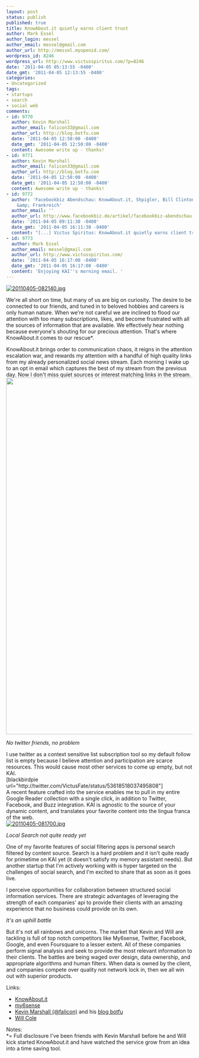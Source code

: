 ```yaml
---
layout: post
status: publish
published: true
title: KnowAbout.it quietly earns client trust
author: Mark Essel
author_login: messel
author_email: messel@gmail.com
author_url: http://messel.myopenid.com/
wordpress_id: 8246
wordpress_url: http://www.victusspiritus.com/?p=8246
date: '2011-04-05 05:13:55 -0400'
date_gmt: '2011-04-05 12:13:55 -0400'
categories:
- Uncategorized
tags:
- startups
- search
- social web
comments:
- id: 9770
  author: Kevin Marshall
  author_email: falicon33@gmail.com
  author_url: http://blog.botfu.com
  date: '2011-04-05 12:50:00 -0400'
  date_gmt: '2011-04-05 12:50:00 -0400'
  content: Awesome write up - thanks!
- id: 9771
  author: Kevin Marshall
  author_email: falicon33@gmail.com
  author_url: http://blog.botfu.com
  date: '2011-04-05 12:50:00 -0400'
  date_gmt: '2011-04-05 12:50:00 -0400'
  content: Awesome write up - thanks!
- id: 9772
  author: 'Facebookbiz Abendschau: KnowAbout.it, Shpigler, Bill Clinton, LikeJournal
    &amp; Frankreich'
  author_email: ''
  author_url: http://www.facebookbiz.de/artikel/facebookbiz-abendschau-knowabout-it-shpigler-bill-clinton-likejournal-frankreich/
  date: '2011-04-05 09:11:38 -0400'
  date_gmt: '2011-04-05 16:11:38 -0400'
  content: "[...] Victus Spiritus: KnowAbout.it quietly earns client trust [...]"
- id: 9773
  author: Mark Essel
  author_email: messel@gmail.com
  author_url: http://www.victusspiritus.com/
  date: '2011-04-05 16:17:00 -0400'
  date_gmt: '2011-04-05 16:17:00 -0400'
  content: 'Enjoying KAI''s morning email. '
---
```

<p><a href="http://www.victusspiritus.com/wp-content/uploads/2011/04/20110405-082140.jpg"><img src="http://www.victusspiritus.com/wp-content/uploads/2011/04/20110405-082140.jpg" alt="20110405-082140.jpg" class="alignnone size-full" /></a></p>
<p>We're all short on time, but many of us are big on curiosity. The desire to be connected to our friends, and tuned in to beloved hobbies and careers is only human nature. When we're not careful we are inclined to flood our attention with too many subscriptions, likes, and become frustrated with all the sources of information that are available. We effectively hear nothing because everyone's shouting for our precious attention. That's where KnowAbout.it comes to our rescue*. </p>
<p>KnowAbout.it brings order to communication chaos, it reigns in the attention escalation war, and rewards my attention with a handful of high quality links from my already personalized social news stream. Each morning I wake up to an opt in email which captures the best of my stream from the previous day. Now I don't miss quiet sources or interest matching links in the stream.<br />
<a href="http://www.victusspiritus.com/wp-content/uploads/2011/04/20110405-081644.jpg"><img src="http://www.victusspiritus.com/wp-content/uploads/2011/04/20110405-081644.jpg" alt="" title="20110405-081644.jpg" width="640" height="960" class="aligncenter size-full wp-image-8251" /></a></p>
<p><I>No twitter friends, no problem</I></p>
<p>I use twitter as a context sensitive list subscription tool so my default follow list is empty because I believe attention and participation are scarce resources. This would cause most other services to come up empty, but not KAI.<br />
[blackbirdpie url="http://twitter.com/VictusFate/status/53618518037495808"]<br />
A recent feature crafted into the service enables me to pull in my entire Google Reader collection with a single click, in addition to Twitter, Facebook, and Buzz integration. KAI is agnostic to the source of your dynamic content, and translates your favorite content into the lingua franca of the web.<br />
<a href="http://www.victusspiritus.com/wp-content/uploads/2011/04/20110405-081700.jpg"><img src="http://www.victusspiritus.com/wp-content/uploads/2011/04/20110405-081700.jpg" alt="20110405-081700.jpg" class="alignnone size-full" /></a></p>
<p><I>Local Search not quite ready yet</I></p>
<p>One of my favorite features of social filtering apps is personal search filtered by content source. Search is a hard problem and it isn't quite ready for primetime on KAI yet (it doesn't satisfy my memory assistant needs). But another startup that I'm actively working with is hyper targeted on the challenges of social search, and I'm excited to share that as soon as it goes live. </p>
<p>I perceive opportunities for collaboration between structured social information services. There are strategic advantages of leveraging the strength of each companies' api to provide their clients with an amazing experience that no business could provide on its own.</p>
<p><I>It's an uphill battle</I></p>
<p>But it's not all rainbows and unicorns. The market that Kevin and Will are tackling is full of top notch competitors like My6sense, Twitter, Facebook, Google, and even Foursquare to a lesser extent. All of these companies perform signal analysis and seek to provide the most relevant information to their clients. The battles are being waged over design, data ownership, and appropriate algorithms and human filters. When data is owned by the client, and companies compete over quality not network lock in, then we all win out with superior products.</p>
<p>Links:</p>
<ul>
<li><a href="http://knowabout.it">KnowAbout.it</a></li>
<li><a href="http://my6sense.com">my6sense</a></li>
<li><a href="http://twitter.com/falicon">Kevin Marshall (@falicon)</a> and his <a href="http://blog.botfu.com/">blog botfu</a></li>
<li><a href="http://twitter.com/willcole">Will Cole</a></li>
</ul>
<p>Notes:<br />
*= Full disclosure I've been friends with Kevin Marshall before he and Will kick started KnowAbout.it and have watched the service grow from an idea into a time saving tool.</p>
